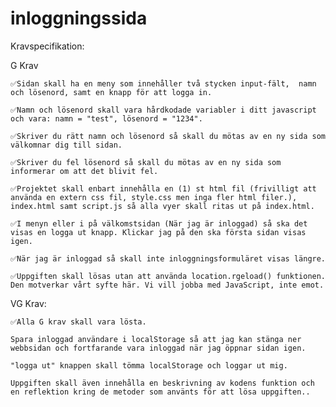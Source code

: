 # inloggningssida

Kravspecifikation:

G Krav

    ✅Sidan skall ha en meny som innehåller två stycken input-fält,  namn och lösenord, samt en knapp för att logga in.
    
    ✅Namn och lösenord skall vara hårdkodade variabler i ditt javascript och vara: namn = "test", lösenord = "1234".
    
    ✅Skriver du rätt namn och lösenord så skall du mötas av en ny sida som välkomnar dig till sidan.
    
    ✅Skriver du fel lösenord så skall du mötas av en ny sida som informerar om att det blivit fel.
    
    ✅Projektet skall enbart innehålla en (1) st html fil (frivilligt att använda en extern css fil, style.css men inga fler html filer.), index.html samt script.js så alla vyer skall ritas ut på index.html.
    
    ✅I menyn eller i på välkomstsidan (När jag är inloggad) så ska det visas en logga ut knapp. Klickar jag på den ska första sidan visas igen.
    
    ✅När jag är inloggad så skall inte inloggningsformuläret visas längre.
    
    ✅Uppgiften skall lösas utan att använda location.rgeload() funktionen. Den motverkar vårt syfte här. Vi vill jobba med JavaScript, inte emot.

VG Krav:

    ✅Alla G krav skall vara lösta.
    
    Spara inloggad användare i localStorage så att jag kan stänga ner webbsidan och fortfarande vara inloggad när jag öppnar sidan igen.
    
    "logga ut" knappen skall tömma localStorage och loggar ut mig.

    Uppgiften skall även innehålla en beskrivning av kodens funktion och en reflektion kring de metoder som använts för att lösa uppgiften..
